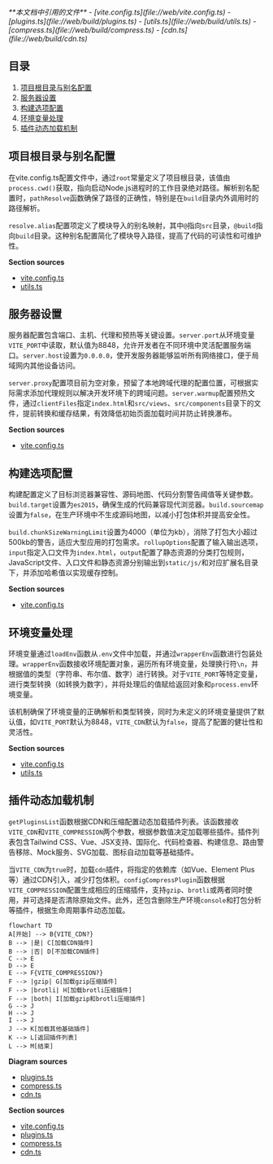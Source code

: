 <cite>
**本文档中引用的文件**
- [vite.config.ts](file://web/vite.config.ts)
- [plugins.ts](file://web/build/plugins.ts)
- [utils.ts](file://web/build/utils.ts)
- [compress.ts](file://web/build/compress.ts)
- [cdn.ts](file://web/build/cdn.ts)
</cite>

## 目录
1. [项目根目录与别名配置](#项目根目录与别名配置)
2. [服务器设置](#服务器设置)
3. [构建选项配置](#构建选项配置)
4. [环境变量处理](#环境变量处理)
5. [插件动态加载机制](#插件动态加载机制)

## 项目根目录与别名配置

在vite.config.ts配置文件中，通过`root`常量定义了项目根目录，该值由`process.cwd()`获取，指向启动Node.js进程时的工作目录绝对路径。解析别名配置时，`pathResolve`函数确保了路径的正确性，特别是在`build`目录内外调用时的路径解析。

`resolve.alias`配置项定义了模块导入的别名映射，其中`@`指向`src`目录，`@build`指向`build`目录。这种别名配置简化了模块导入路径，提高了代码的可读性和可维护性。

**Section sources**
- [vite.config.ts](file://web/vite.config.ts#L1-L62)
- [utils.ts](file://web/build/utils.ts#L1-L110)

## 服务器设置

服务器配置包含端口、主机、代理和预热等关键设置。`server.port`从环境变量`VITE_PORT`中读取，默认值为8848，允许开发者在不同环境中灵活配置服务端口。`server.host`设置为`0.0.0.0`，使开发服务器能够监听所有网络接口，便于局域网内其他设备访问。

`server.proxy`配置项目前为空对象，预留了本地跨域代理的配置位置，可根据实际需求添加代理规则以解决开发环境下的跨域问题。`server.warmup`配置预热文件，通过`clientFiles`指定`index.html`和`src/views`、`src/components`目录下的文件，提前转换和缓存结果，有效降低初始页面加载时间并防止转换瀑布。

**Section sources**
- [vite.config.ts](file://web/vite.config.ts#L1-L62)

## 构建选项配置

构建配置定义了目标浏览器兼容性、源码地图、代码分割警告阈值等关键参数。`build.target`设置为`es2015`，确保生成的代码兼容现代浏览器。`build.sourcemap`设置为`false`，在生产环境中不生成源码地图，以减小打包体积并提高安全性。

`build.chunkSizeWarningLimit`设置为4000（单位为kb），消除了打包大小超过500kb的警告，适应大型应用的打包需求。`rollupOptions`配置了输入输出选项，`input`指定入口文件为`index.html`，`output`配置了静态资源的分类打包规则，JavaScript文件、入口文件和静态资源分别输出到`static/js/`和对应扩展名目录下，并添加哈希值以实现缓存控制。

**Section sources**
- [vite.config.ts](file://web/vite.config.ts#L1-L62)

## 环境变量处理

环境变量通过`loadEnv`函数从`.env`文件中加载，并通过`wrapperEnv`函数进行包装处理。`wrapperEnv`函数接收环境配置对象，遍历所有环境变量，处理换行符`\n`，并根据值的类型（字符串、布尔值、数字）进行转换。对于`VITE_PORT`等特定变量，进行类型转换（如转换为数字），并将处理后的值赋给返回对象和`process.env`环境变量。

该机制确保了环境变量的正确解析和类型转换，同时为未定义的环境变量提供了默认值，如`VITE_PORT`默认为8848，`VITE_CDN`默认为`false`，提高了配置的健壮性和灵活性。

**Section sources**
- [vite.config.ts](file://web/vite.config.ts#L1-L62)
- [utils.ts](file://web/build/utils.ts#L1-L110)

## 插件动态加载机制

`getPluginsList`函数根据CDN和压缩配置动态加载插件列表。该函数接收`VITE_CDN`和`VITE_COMPRESSION`两个参数，根据参数值决定加载哪些插件。插件列表包含Tailwind CSS、Vue、JSX支持、国际化、代码检查器、构建信息、路由警告移除、Mock服务、SVG加载、图标自动加载等基础插件。

当`VITE_CDN`为`true`时，加载`cdn`插件，将指定的依赖库（如Vue、Element Plus等）通过CDN引入，减少打包体积。`configCompressPlugin`函数根据`VITE_COMPRESSION`配置生成相应的压缩插件，支持`gzip`、`brotli`或两者同时使用，并可选择是否清除原始文件。此外，还包含删除生产环境`console`和打包分析等插件，根据生命周期事件动态加载。

```mermaid
flowchart TD
A[开始] --> B{VITE_CDN?}
B --> |是| C[加载CDN插件]
B --> |否| D[不加载CDN插件]
C --> E
D --> E
E --> F{VITE_COMPRESSION?}
F --> |gzip| G[加载gzip压缩插件]
F --> |brotli| H[加载brotli压缩插件]
F --> |both| I[加载gzip和brotli压缩插件]
G --> J
H --> J
I --> J
J --> K[加载其他基础插件]
K --> L[返回插件列表]
L --> M[结束]
```

**Diagram sources**
- [plugins.ts](file://web/build/plugins.ts#L17-L76)
- [compress.ts](file://web/build/compress.ts#L4-L62)
- [cdn.ts](file://web/build/cdn.ts#L7-L59)

**Section sources**
- [vite.config.ts](file://web/vite.config.ts#L1-L62)
- [plugins.ts](file://web/build/plugins.ts#L1-L77)
- [compress.ts](file://web/build/compress.ts#L1-L63)
- [cdn.ts](file://web/build/cdn.ts#L1-L60)
